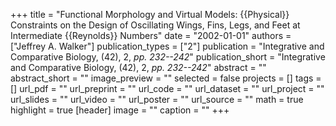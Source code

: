 +++
title = "Functional Morphology and Virtual Models: {{Physical}} Constraints on the Design of Oscillating Wings, Fins, Legs, and Feet at Intermediate {{Reynolds}} Numbers"
date = "2002-01-01"
authors = ["Jeffrey A. Walker"]
publication_types = ["2"]
publication = "Integrative and Comparative Biology, (42), 2, _pp. 232--242_"
publication_short = "Integrative and Comparative Biology, (42), 2, _pp. 232--242_"
abstract = ""
abstract_short = ""
image_preview = ""
selected = false
projects = []
tags = []
url_pdf = ""
url_preprint = ""
url_code = ""
url_dataset = ""
url_project = ""
url_slides = ""
url_video = ""
url_poster = ""
url_source = ""
math = true
highlight = true
[header]
image = ""
caption = ""
+++
